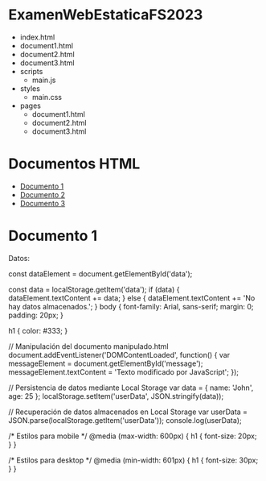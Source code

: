 # ExamenWebEstaticaFS2023
- index.html
- document1.html
- document2.html
- document3.html
- scripts
  - main.js
- styles
  - main.css
- pages
  - document1.html
  - document2.html
  - document3.html

<!DOCTYPE html>
<html lang="es">
<head>
  <meta charset="UTF-8">
  <meta name="viewport" content="width=device-width, initial-scale=1.0">
  <link rel="stylesheet" href="styles/main.css">
  <title>Documentos HTML</title>
</head>
<body>
  <h1>Documentos HTML</h1>
  <ul>
    <li><a href="pages/document1.html">Documento 1</a></li>
    <li><a href="pages/document2.html">Documento 2</a></li>
    <li><a href="pages/document3.html">Documento 3</a></li>
  </ul>

  <script src="scripts/main.js"></script>
</body>
</html>
<!DOCTYPE html>
<html lang="es">
<head>
  <meta charset="UTF-8">
  <meta name="viewport" content="width=device-width, initial-scale=1.0">
  <link rel="stylesheet" href="../styles/main.css">
  <title>Documento 1</title>
</head>
<body>
  <h1>Documento 1</h1>
  <p id="data">Datos: </p>

  <script src="../scripts/main.js"></script>
</body>
</html/
  
const dataElement = document.getElementById('data');

const data = localStorage.getItem('data');
if (data) {
  dataElement.textContent += data;
} else {
  dataElement.textContent += 'No hay datos almacenados.';
}
body {
  font-family: Arial, sans-serif;
  margin: 0;
  padding: 20px;
}

h1 {
  color: #333;
}

  
  // Manipulación del documento manipulado.html
document.addEventListener('DOMContentLoaded', function() {
  var messageElement = document.getElementById('message');
  messageElement.textContent = 'Texto modificado por JavaScript';
});

// Persistencia de datos mediante Local Storage
var data = {
  name: 'John',
  age: 25
};
localStorage.setItem('userData', JSON.stringify(data));

// Recuperación de datos almacenados en Local Storage
var userData = JSON.parse(localStorage.getItem('userData'));
console.log(userData);

/* Estilos para mobile */
@media (max-width: 600px) {
  h1 {
    font-size: 20px;
  }
}

/* Estilos para desktop */
@media (min-width: 601px) {
  h1 {
    font-size: 30px;
  }
}


